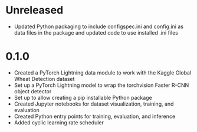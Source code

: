 # Unreleased

* Updated Python packaging to include configspec.ini and config.ini as data files in the package and updated code to use installed .ini files

# 0.1.0

* Created a PyTorch Lightning data module to work with the Kaggle Global Wheat Detection dataset
* Set up a PyTorch Lightning model to wrap the torchvision Faster R-CNN object detector
* Set up to allow creating a pip installable Python package
* Created Jupyter notebooks for dataset visualization, training, and evaluation
* Created Python entry points for training, evaluation, and inference
* Added cyclic learning rate scheduler
